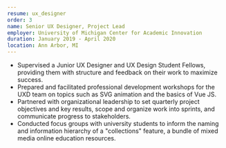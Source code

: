 ```yaml
---
resume: ux_designer
order: 3
name: Senior UX Designer, Project Lead
employer: University of Michigan Center for Academic Innovation
duration: January 2019 - April 2020
location: Ann Arbor, MI
---
```


- Supervised a Junior UX Designer and UX Design Student Fellows, providing them with structure and feedback on their work to maximize success.
- Prepared and facilitated professional development workshops for the UXD team on topics such as SVG animation and the basics of Vue JS.
- Partnered with organizational leadership to set quarterly project objectives and key results, scope and organize work into sprints, and communicate progress to stakeholders.
- Conducted focus groups with university students to inform the naming and information hierarchy of a "collections" feature, a bundle of mixed media online education resources.



